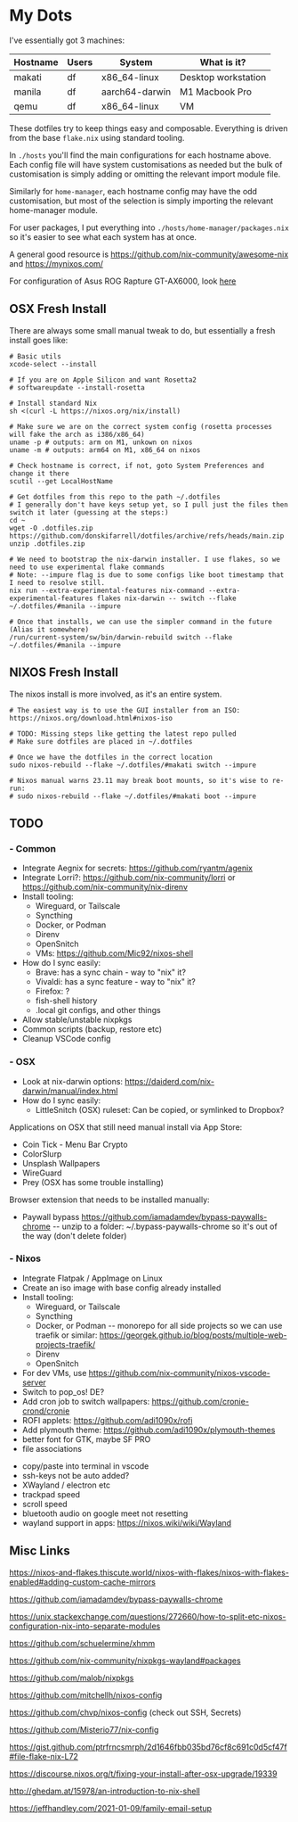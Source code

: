 # My Dots

I've essentially got 3 machines:

| Hostname | Users | System         | What is it?         |
| -------- | ----- | -------------- | ------------------- |
| makati   | df    | x86_64-linux   | Desktop workstation |
| manila   | df    | aarch64-darwin | M1 Macbook Pro      |
| qemu     | df    | x86_64-linux   | VM                  |

These dotfiles try to keep things easy and composable. Everything is driven from the base `flake.nix` using standard tooling.

In `./hosts` you'll find the main configurations for each hostname above. Each config file will have system customisations as needed but the bulk of customisation is simply adding or omitting the relevant import module file.

Similarly for `home-manager`, each hostname config may have the odd customisation, but most of the selection is simply importing the relevant home-manager module.

For user packages, I put everything into `./hosts/home-manager/packages.nix` so it's easier to see what each system has at once.

A general good resource is https://github.com/nix-community/awesome-nix and https://mynixos.com/

For configuration of Asus ROG Rapture GT-AX6000, look [here](./bin/asus-gt-ax6000/README.md)

## OSX Fresh Install

There are always some small manual tweak to do, but essentially a fresh install goes like:

```
# Basic utils
xcode-select --install

# If you are on Apple Silicon and want Rosetta2
# softwareupdate --install-rosetta

# Install standard Nix
sh <(curl -L https://nixos.org/nix/install)

# Make sure we are on the correct system config (rosetta processes will fake the arch as i386/x86_64)
uname -p # outputs: arm on M1, unkown on nixos
uname -m # outputs: arm64 on M1, x86_64 on nixos

# Check hostname is correct, if not, goto System Preferences and change it there
scutil --get LocalHostName

# Get dotfiles from this repo to the path ~/.dotfiles
# I generally don't have keys setup yet, so I pull just the files then switch it later (guessing at the steps:)
cd ~
wget -O .dotfiles.zip https://github.com/donskifarrell/dotfiles/archive/refs/heads/main.zip
unzip .dotfiles.zip

# We need to bootstrap the nix-darwin installer. I use flakes, so we need to use experimental flake commands
# Note: --impure flag is due to some configs like boot timestamp that I need to resolve still.
nix run --extra-experimental-features nix-command --extra-experimental-features flakes nix-darwin -- switch --flake ~/.dotfiles/#manila --impure

# Once that installs, we can use the simpler command in the future (Alias it somewhere)
/run/current-system/sw/bin/darwin-rebuild switch --flake ~/.dotfiles/#manila --impure

```

## NIXOS Fresh Install

The nixos install is more involved, as it's an entire system.

```
# The easiest way is to use the GUI installer from an ISO: https://nixos.org/download.html#nixos-iso

# TODO: Missing steps like getting the latest repo pulled
# Make sure dotfiles are placed in ~/.dotfiles

# Once we have the dotfiles in the correct location
sudo nixos-rebuild --flake ~/.dotfiles/#makati switch --impure

# Nixos manual warns 23.11 may break boot mounts, so it's wise to re-run:
# sudo nixos-rebuild --flake ~/.dotfiles/#makati boot --impure
```

## TODO

### - Common

- Integrate Aegnix for secrets: https://github.com/ryantm/agenix
- Integrate Lorri?: https://github.com/nix-community/lorri or https://github.com/nix-community/nix-direnv
- Install tooling:
  - Wireguard, or Tailscale
  - Syncthing
  - Docker, or Podman
  - Direnv
  - OpenSnitch
  - VMs: https://github.com/Mic92/nixos-shell
- How do I sync easily:
  - Brave: has a sync chain - way to "nix" it?
  - Vivaldi: has a sync feature - way to "nix" it?
  - Firefox: ?
  - fish-shell history
  - .local git configs, and other things
- Allow stable/unstable nixpkgs
- Common scripts (backup, restore etc)
- Cleanup VSCode config

### - OSX

- Look at nix-darwin options: https://daiderd.com/nix-darwin/manual/index.html
- How do I sync easily:
  - LittleSnitch (OSX) ruleset: Can be copied, or symlinked to Dropbox?

Applications on OSX that still need manual install via App Store:

- Coin Tick - Menu Bar Crypto
- ColorSlurp
- Unsplash Wallpapers
- WireGuard
- Prey (OSX has some trouble installing)

Browser extension that needs to be installed manually:

- Paywall bypass https://github.com/iamadamdev/bypass-paywalls-chrome
  -- unzip to a folder: ~/.bypass-paywalls-chrome so it's out of the way (don't delete folder)

### - Nixos

- Integrate Flatpak / AppImage on Linux
- Create an iso image with base config already installed
- Install tooling:
  - Wireguard, or Tailscale
  - Syncthing
  - Docker, or Podman
    -- monorepo for all side projects so we can use traefik or similar: https://georgek.github.io/blog/posts/multiple-web-projects-traefik/
  - Direnv
  - OpenSnitch
- For dev VMs, use https://github.com/nix-community/nixos-vscode-server
- Switch to pop_os! DE?
- Add cron job to switch wallpapers: https://github.com/cronie-crond/cronie
- ROFI applets: https://github.com/adi1090x/rofi
- Add plymouth theme: https://github.com/adi1090x/plymouth-themes
- better font for GTK, maybe SF PRO
- file associations
<!-- - fzf broke ctrl-r -->
- copy/paste into terminal in vscode
- ssh-keys not be auto added?
- XWayland / electron etc
- trackpad speed
- scroll speed
- bluetooth audio on google meet not resetting
- wayland support in apps: https://nixos.wiki/wiki/Wayland

## Misc Links

https://nixos-and-flakes.thiscute.world/nixos-with-flakes/nixos-with-flakes-enabled#adding-custom-cache-mirrors

https://github.com/iamadamdev/bypass-paywalls-chrome

https://unix.stackexchange.com/questions/272660/how-to-split-etc-nixos-configuration-nix-into-separate-modules

https://github.com/schuelermine/xhmm

https://github.com/nix-community/nixpkgs-wayland#packages

https://github.com/malob/nixpkgs

https://github.com/mitchellh/nixos-config

https://github.com/chvp/nixos-config (check out SSH, Secrets)

https://github.com/Misterio77/nix-config

https://gist.github.com/ptrfrncsmrph/2d1646fbb035bd76cf8c691c0d5cf47f#file-flake-nix-L72

https://discourse.nixos.org/t/fixing-your-install-after-osx-upgrade/19339

http://ghedam.at/15978/an-introduction-to-nix-shell

https://jeffhandley.com/2021-01-09/family-email-setup
